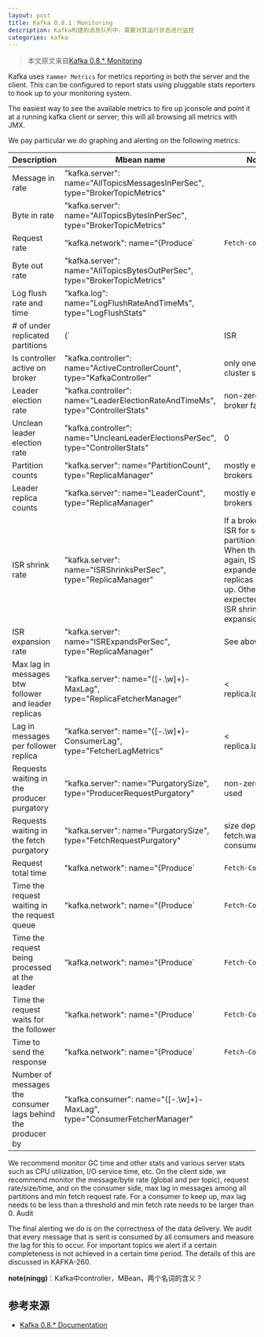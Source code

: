 ```yaml
---
layout: post
title: Kafka 0.8.1：Monitoring
description: Kafka构建的消息队列中，需要对其运行状态进行监控
categories: kafka 
---
```


> 本文原文来自[Kafka 0.8.* Monitoring][Kafka 0.8.* Monitoring]



Kafka uses `Yammer Metrics` for metrics reporting in both the server and the client. This can be configured to report stats using pluggable stats reporters to hook up to your monitoring system.

The easiest way to see the available metrics to fire up jconsole and point it at a running kafka client or server; this will all browsing all metrics with JMX.

We pay particular we do graphing and alerting on the following metrics:

|Description					|Mbean name																		|Normal value	|
|--|--|--|
|Message in rate				|"kafka.server": name="AllTopicsMessagesInPerSec", type="BrokerTopicMetrics"		|				|
|Byte in rate					|"kafka.server": name="AllTopicsBytesInPerSec", type="BrokerTopicMetrics"			|				|
|Request rate					|"kafka.network": name="{Produce`|`Fetch-consumer`|`Fetch-follower}-RequestsPerSec", type="RequestMetrics"	|		|		
|Byte out rate					|"kafka.server": name="AllTopicsBytesOutPerSec", type="BrokerTopicMetrics"|		|	
|Log flush rate and time		|"kafka.log": name="LogFlushRateAndTimeMs", type="LogFlushStats"			|		|
|# of under replicated partitions| (`|ISR| < |all replicas|`) "kafka.server": name="UnderReplicatedPartitions", type="ReplicaManager"	|0|
|Is controller active on broker	|"kafka.controller": name="ActiveControllerCount", type="KafkaController"			|only one broker in the cluster should have 1|
|Leader election rate			|"kafka.controller": name="LeaderElectionRateAndTimeMs", type="ControllerStats"	|non-zero when there are broker failures|
|Unclean leader election rate	|"kafka.controller": name="UncleanLeaderElectionsPerSec", type="ControllerStats"	|0|
|Partition counts				|"kafka.server": name="PartitionCount", type="ReplicaManager"						|mostly even across brokers|
|Leader replica counts			|"kafka.server": name="LeaderCount", type="ReplicaManager"						|mostly even across brokers|
|ISR shrink rate				|"kafka.server": name="ISRShrinksPerSec", type="ReplicaManager"					|If a broker goes down, ISR for some of the partitions will shrink. When that broker is up again, ISR will be expanded once the replicas are fully caught up. Other than that, the expected value for both ISR shrink rate and expansion rate is 0.|
|ISR expansion rate				|"kafka.server": name="ISRExpandsPerSec", type="ReplicaManager"	|				See above|
|Max lag in messages btw follower and leader replicas	|"kafka.server": name="([-.\w]+)-MaxLag", type="ReplicaFetcherManager"|		< replica.lag.max.messages|
|Lag in messages per follower replica					|"kafka.server": name="([-.\w]+)-ConsumerLag", type="FetcherLagMetrics"|	< replica.lag.max.messages|
|Requests waiting in the producer purgatory				|"kafka.server": name="PurgatorySize", type="ProducerRequestPurgatory"  	|	non-zero if ack=-1 is used|
|Requests waiting in the fetch purgatory				|"kafka.server": name="PurgatorySize", type="FetchRequestPurgatory"		|size depends on fetch.wait.max.ms in the consumer|
|Request total time				|"kafka.network": name="{Produce`|`Fetch-Consumer`|`Fetch-Follower}-TotalTimeMs",type="RequestMetrics"|	broken into queue, local, remote and response send time|
|Time the request waiting in the request queue	|"kafka.network": name="{Produce`|`Fetch-Consumer`|`Fetch-Follower}-QueueTimeMs", type="RequestMetrics"|	|
|Time the request being processed at the leader	|"kafka.network": name="{Produce`|`Fetch-Consumer`|`Fetch-Follower}-LocalTimeMs", type="RequestMetrics"|	|
|Time the request waits for the follower	|"kafka.network": name="{Produce`|`Fetch-Consumer`|`Fetch-Follower}-RemoteTimeMs", type="RequestMetrics"|	non-zero for produce requests when ack=-1|
|Time to send the response	|"kafka.network": name="{Produce`|`Fetch-Consumer`|`Fetch-Follower}-ResponseSendTimeMs", type="RequestMetrics"|	|
|Number of messages the consumer lags behind the producer by	|"kafka.consumer": name="([-.\w]+)-MaxLag", type="ConsumerFetcherManager"	|		|

We recommend monitor GC time and other stats and various server stats such as CPU utilization, I/O service time, etc. On the client side, we recommend monitor the message/byte rate (global and per topic), request rate/size/time, and on the consumer side, max lag in messages among all partitions and min fetch request rate. For a consumer to keep up, max lag needs to be less than a threshold and min fetch rate needs to be larger than 0.
Audit

The final alerting we do is on the correctness of the data delivery. We audit that every message that is sent is consumed by all consumers and measure the lag for this to occur. For important topics we alert if a certain completeness is not achieved in a certain time period. The details of this are discussed in KAFKA-260.



**note(ningg)**：Kafka中controller，MBean，两个名词的含义？












## 参考来源

* [Kafka 0.8.* Documentation][Kafka 0.8.* Documentation]





[Kafka 0.8.* Monitoring]:					http://kafka.apache.org/documentation.html#monitoring
[Kafka 0.8.* Documentation]:				http://kafka.apache.org/documentation.html


[NingG]:    http://ningg.github.com  "NingG"

